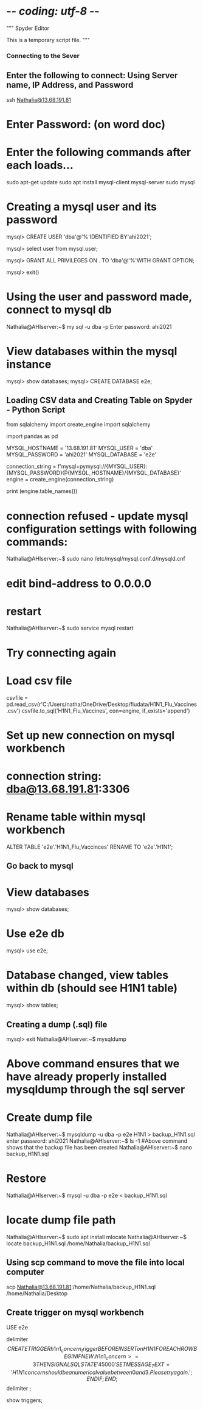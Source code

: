 # -*- coding: utf-8 -*-
"""
Spyder Editor

This is a temporary script file.
"""


###  Connecting to the Sever 
## Enter the following to connect: Using Server name, IP Address, and Password

 ssh Nathalia@13.68.191.81
# Enter Password: (on word doc)
# Enter the following commands after each loads...
  sudo apt-get update
  sudo apt install mysql-client mysql-server
  sudo mysql
  
# Creating a mysql user and its password

mysql> CREATE USER 'dba'@'%'IDENTIFIED BY'ahi2021';

mysql> select user from mysql.user;

mysql> GRANT ALL PRIVILEGES ON *.* TO 'dba'@'%'WITH GRANT OPTION;

mysql> exit()

# Using the user and password made, connect to mysql db

Nathalia@AHIserver:~$ my sql -u dba -p
Enter password: ahi2021

# View databases within the mysql instance

mysql> show databases;
mysql> CREATE DATABASE e2e;

## Loading CSV data and Creating Table on Spyder - Python Script

from sqlalchemy import create_engine
import sqlalchemy

import pandas as pd

MYSQL_HOSTNAME = '13.68.191.81'
MYSQL_USER = 'dba'
MYSQL_PASSWORD = 'ahi2021'
MYSQL_DATABASE = 'e2e'

connection_string = f'mysql+pymysql://{MYSQL_USER}:{MYSQL_PASSWORD}@{MYSQL_HOSTNAME}/{MYSQL_DATABASE}'
engine = create_engine(connection_string)

print (engine.table_names())


# connection refused - update mysql configuration settings with following commands:
Nathalia@AHIserver:~$ sudo nano /etc/mysql/mysql.conf.d/mysqld.cnf
# edit bind-address to 0.0.0.0
# restart
Nathalia@AHIserver:~$ sudo service mysql restart 

# Try connecting again
# Load csv file

csvfile = pd.read_csv(r'C:/Users/natha/OneDrive/Desktop/fludata/H1N1_Flu_Vaccines.csv')
csvfile.to_sql('H1N1_Flu_Vaccines', con=engine, if_exists='append')


# Set up new connection on mysql workbench 
# connection string: dba@13.68.191.81:3306

# Rename table within mysql workbench
ALTER TABLE 'e2e'.'H1N1_Flu_Vaccinces'
RENAME TO 'e2e'.'H1N1';

## Go back to mysql
# View databases
mysql> show databases;
# Use e2e db
mysql> use e2e;
# Database changed, view tables within db (should see H1N1 table)
mysql> show tables;

## Creating a dump (.sql) file
mysql> exit
Nathalia@AHIserver:~$ mysqldump
# Above command ensures that we have already properly installed mysqldump through the sql server

# Create dump file
Nathalia@AHIserver:~$ mysqldump -u dba -p e2e H1N1 > backup_H1N1.sql
enter password: ahi2021
Nathalia@AHIserver:~$ ls -1
#Above command shows that the backup file has been created
Nathalia@AHIserver:~$ nano backup_H1N1.sql

# Restore
Nathalia@AHIserver:~$ mysql -u dba -p e2e < backup_H1N1.sql

# locate dump file path

Nathalia@AHIserver:~$ sudo apt install mlocate
Nathalia@AHIserver:~$ locate backup_H1N1.sql
/home/Nathalia/backup_H1N1.sql

## Using scp command to move the file into local computer

scp Nathalia@13.68.191.81:/home/Nathalia/backup_H1N1.sql /home/Nathalia/Desktop


## Create trigger on mysql workbench

USE e2e

delimiter $$
CREATE TRIGGER h1n1_concern_trigger BEFORE INSERT on H1N1 
FOR EACH ROW
BEGIN
	IF NEW.h1n1_concern >= 3 THEN
		SIGNAL SQLSTATE '45000'
		SET MESSAGE_TEXT = 'H1N1 concern should be a numerical value between 0 and 3. Please try again.';
    END IF;
END; $$
delimiter ;

show triggers;












